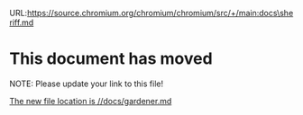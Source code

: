URL:https://source.chromium.org/chromium/chromium/src/+/main:docs\sheriff.md
# This document has moved

NOTE: Please update your link to this file!

[The new file location is //docs/gardener.md](gardener.md)

